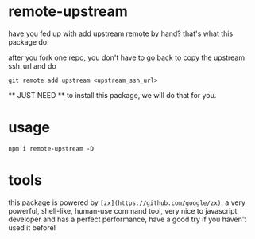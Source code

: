 # remote-upstream

have you fed up with add upstream remote by hand? that's what this package do.

after you fork one repo, you don't have to go back to copy the upstream ssh_url and do

```
git remote add upstream <upstream_ssh_url>
```

** JUST NEED ** to install this package, we will do that for you.

# usage

`npm i remote-upstream -D`

# tools

this package is powered by `[zx](https://github.com/google/zx)`, a very powerful, shell-like, human-use command tool, very nice to javascript developer and has a perfect performance, have a good try if you haven't used it before!
